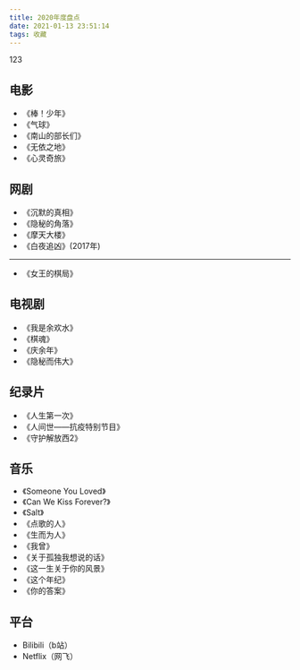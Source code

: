 ```yaml
---
title: 2020年度盘点
date: 2021-01-13 23:51:14
tags: 收藏
---
```


123

## 电影

- 《棒！少年》
- 《气球》
- 《南山的部长们》
- 《无依之地》
- 《心灵奇旅》

## 网剧

- 《沉默的真相》
- 《隐秘的角落》
- 《摩天大楼》
- 《白夜追凶》(2017年)

---

- 《女王的棋局》

## 电视剧

- 《我是余欢水》
- 《棋魂》
- 《庆余年》
- 《隐秘而伟大》

## 纪录片

- 《人生第一次》
- 《人间世——抗疫特别节目》
- 《守护解放西2》

## 音乐

- 《Someone You Loved》
- 《Can We Kiss Forever?》
- 《Salt》
- 《点歌的人》
- 《生而为人》
- 《我曾》
- 《关于孤独我想说的话》
- 《这一生关于你的风景》
- 《这个年纪》
- 《你的答案》

## 平台

- Bilibili（b站）
- Netflix（网飞）
